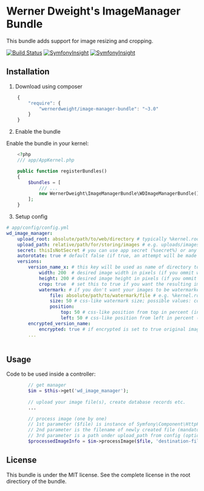 Werner Dweight's ImageManager Bundle
====================================

This bundle adds support for image resizing and cropping.

[![Build Status](https://travis-ci.org/wernerdweight/wdImageManagerBundle.svg?branch=master)](https://travis-ci.org/wernerdweight/wdImageManagerBundle)
[![SymfonyInsight](https://insight.symfony.com/projects/ef51680d-2247-462e-8284-e6ceac4eff32/mini.svg)](https://insight.symfony.com/projects/ef51680d-2247-462e-8284-e6ceac4eff32)
[![SymfonyInsight](https://insight.symfony.com/projects/ef51680d-2247-462e-8284-e6ceac4eff32/mini.svg)](https://insight.symfony.com/projects/ef51680d-2247-462e-8284-e6ceac4eff32)


Installation
------------

1) Download using composer

```js
    {
        "require": {
            "wernerdweight/image-manager-bundle": "~3.0"
        }
    }
```

2) Enable the bundle

Enable the bundle in your kernel:

```php
    <?php
    /// app/AppKernel.php

    public function registerBundles()
    {
        $bundles = [
            /// ...
            new WernerDweight\ImageManagerBundle\WDImageManagerBundle(),
        ];
    }
```

3) Setup config

```yml
# app/config/config.yml
wd_image_manager:
    upload_root: absolute/path/to/web/directory # typically %kernel.root_dir%/../web
    upload_path: relative/path/for/storing/images # e.g. uploads/images
    secret: thisIsNotSecret # you can use app secret (%secret%) or any other custom secret (needed for encryption)
    autorotate: true # default false (if true, an attempt will be made to automatically rotate images based on exif data)
    versions:
        version_name_x: # this key will be used as name of directory to where this version of images will be saved
            width: 200  # desired image width in pixels (if you ommit width or height image will keep its original dimensions)
            height: 200 # desired image height in pixels (if you ommit width or height image will keep its original dimensions)
            crop: true  # set this to true if you want the resulting image to have EXACTLY the dimensions specified (default false)
            watermark: # if you don't want your images to be watermarked, do not set this key at all
                file: absolute/path/to/watermark/file # e.g. %kernel.root_dir%/../web/watermark.png
                size: 50 # css-like watermark size; possible values: cover/contain/percentage (integer 0 - 100)
                position:
                    top: 50 # css-like position from top in percent (integer 0 - 100; default 100 - align to bottom)
                    left: 50 # css-like position from left in percent (integer 0- 100; default 100 - align to right)
        encrypted_version_name:
            encrypted: true # if encrypted is set to true original image will be saved encrypted (intended for image download restrictions)
        ...
            
```

Usage
-----

Code to be used inside a controller:
```php
        // get manager
        $im = $this->get('wd_image_manager');
        
        // upload your image file(s), create database records etc.
        ...

        // process image (one by one)
        // 1st parameter ($file) is instance of Symfony\Component\HttpFoundation\File\UploadedFile (mandatory)
        // 2nd parameter is the filename of newly created file (mandatory)
        // 3rd parameter is a path under upload_path from config (optional)
        $processedImageInfo = $im->processImage($file, 'destination-filename', '/optional/subpath');

```

License
-------
This bundle is under the MIT license. See the complete license in the root directiory of the bundle.
